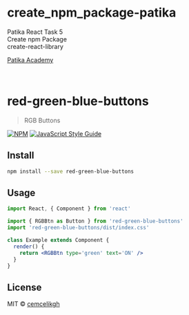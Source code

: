 # create_npm_package-patika
Patika React Task 5<br>
Create npm Package<br>
create-react-library

[Patika Academy](https://academy.patika.dev/tr "Öğrenme yolculuğuna başla")

<br>

# red-green-blue-buttons

> RGB Buttons

[![NPM](https://img.shields.io/npm/v/red-green-blue-buttons.svg)](https://www.npmjs.com/package/red-green-blue-buttons) [![JavaScript Style Guide](https://img.shields.io/badge/code_style-standard-brightgreen.svg)](https://standardjs.com)

## Install

```bash
npm install --save red-green-blue-buttons
```

## Usage

```jsx
import React, { Component } from 'react'

import { RGBBtn as Button } from 'red-green-blue-buttons'
import 'red-green-blue-buttons/dist/index.css'

class Example extends Component {
  render() {
    return <RGBBtn type='green' text='ON' />
  }
}
```

## License

MIT © [cemcelikgh](https://github.com/cemcelikgh)
